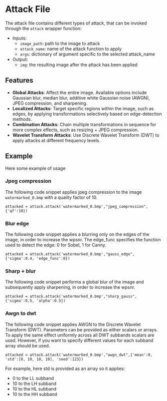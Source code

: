 # Attack File
The attack file contains different types of attack, that can be invoked through the `attack` wrapper function:

- Inputs:
    - `image_path`: path to the image to attack
    - `attack_name`: name of the attack function to apply
    - `args`: dictionary of argument specific to the selected attack_name
- Output:
    - `img`: the resulting image after the attack has been applied

## Features
- **Global Attacks**: Affect the entire image. Available options include Gaussian blur, median blur, additive white Gaussian noise (AWGN), JPEG compression, and sharpening.
- **Localized Attacks**: Target specific regions within the image, such as edges, by applying transformations selectively based on edge-detection methods.
- **Combination Attacks**: Chain multiple transformations in sequence for more complex effects, such as resizing + JPEG compression.
- **Wavelet Transform Attacks**: Use Discrete Wavelet Transform (DWT) to apply attacks at different frequency levels.

## Example
Here some example of usage
### Jpeg compression
The following code snippet applies jpeg compression to the image `watermarked_0.bmp` with a quality factor of 10.
```
attacked = attack.attack('watermarked_0.bmp',"jpeg_compression", {'qf':10})
```

### Blur edge
The following code snippet applies a blurring only on the edges of the image, in order to increase the wpsnr. The edge_func specifies the function used to detect the edge: 0 for Sobel, 1 for Canny.
```
attacked = attack.attack('watermarked_0.bmp',"gauss_edge", {'sigma':0.4, 'edge_func':0})
```

### Sharp + blur
The following code snippet performs a global blur of the image and subsequently apply sharpening, in order to increase the wpsnr.
```
attacked = attack.attack('watermarked_0.bmp',"sharp_gauss",{'sigma':0.5, 'alpha':0.5})
```

### Awgn to dwt
The following code snippet applies AWGN to the Discrete Wavelet Transform (DWT). Parameters can be provided as either scalars or arrays. To apply the same effect uniformly across all DWT subbands scalars are used. However, if you want to specify different values for each subband array should be used.
```
attacked = attack.attack('watermarked_0.bmp',"awgn_dwt",{'mean':0, 'std':[0, 10, 10, 10], 'seed':123})
```
For example, here std is provided as an array so it applies:
- 0 to the LL subband
- 10 to the LH subband
- 10 to the HL subband
- 10 to the HH subband